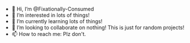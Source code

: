 - 👋 Hi, I’m @Fixationally-Consumed
- 👀 I’m interested in lots of things!
- 🌱 I’m currently learning lots of things!
- 💞️ I’m looking to collaborate on nothing! This is just for random projects!
- 📫 How to reach me: Plz don't.

<!---
Fixationally-Consumed/Fixationally-Consumed is a ✨ special ✨ repository because its `README.md` (this file) appears on your GitHub profile.
You can click the Preview link to take a look at your changes.
--->

